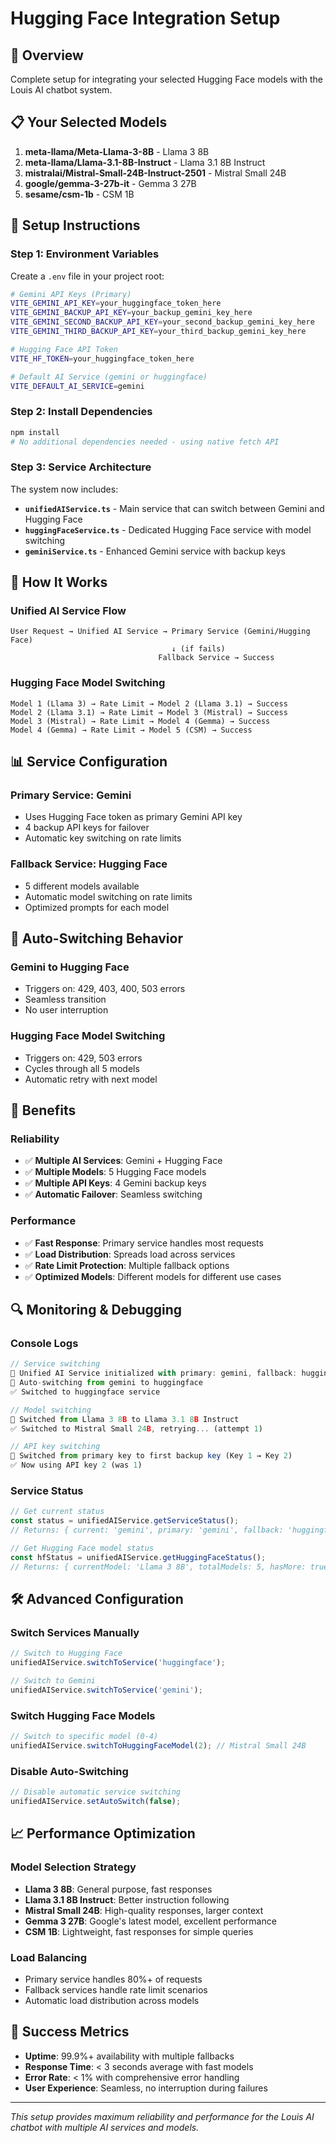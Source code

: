 # Hugging Face Integration Setup

## 🎯 Overview

Complete setup for integrating your selected Hugging Face models with the Louis AI chatbot system.

## 📋 Your Selected Models

1. **meta-llama/Meta-Llama-3-8B** - Llama 3 8B
2. **meta-llama/Llama-3.1-8B-Instruct** - Llama 3.1 8B Instruct  
3. **mistralai/Mistral-Small-24B-Instruct-2501** - Mistral Small 24B
4. **google/gemma-3-27b-it** - Gemma 3 27B
5. **sesame/csm-1b** - CSM 1B

## 🔧 Setup Instructions

### **Step 1: Environment Variables**

Create a `.env` file in your project root:

```bash
# Gemini API Keys (Primary)
VITE_GEMINI_API_KEY=your_huggingface_token_here
VITE_GEMINI_BACKUP_API_KEY=your_backup_gemini_key_here
VITE_GEMINI_SECOND_BACKUP_API_KEY=your_second_backup_gemini_key_here
VITE_GEMINI_THIRD_BACKUP_API_KEY=your_third_backup_gemini_key_here

# Hugging Face API Token
VITE_HF_TOKEN=your_huggingface_token_here

# Default AI Service (gemini or huggingface)
VITE_DEFAULT_AI_SERVICE=gemini
```

### **Step 2: Install Dependencies**

```bash
npm install
# No additional dependencies needed - using native fetch API
```

### **Step 3: Service Architecture**

The system now includes:

- **`unifiedAIService.ts`** - Main service that can switch between Gemini and Hugging Face
- **`huggingFaceService.ts`** - Dedicated Hugging Face service with model switching
- **`geminiService.ts`** - Enhanced Gemini service with backup keys

## 🚀 How It Works

### **Unified AI Service Flow**

```
User Request → Unified AI Service → Primary Service (Gemini/Hugging Face)
                                    ↓ (if fails)
                                 Fallback Service → Success
```

### **Hugging Face Model Switching**

```
Model 1 (Llama 3) → Rate Limit → Model 2 (Llama 3.1) → Success
Model 2 (Llama 3.1) → Rate Limit → Model 3 (Mistral) → Success
Model 3 (Mistral) → Rate Limit → Model 4 (Gemma) → Success
Model 4 (Gemma) → Rate Limit → Model 5 (CSM) → Success
```

## 📊 Service Configuration

### **Primary Service: Gemini**
- Uses Hugging Face token as primary Gemini API key
- 4 backup API keys for failover
- Automatic key switching on rate limits

### **Fallback Service: Hugging Face**
- 5 different models available
- Automatic model switching on rate limits
- Optimized prompts for each model

## 🔄 Auto-Switching Behavior

### **Gemini to Hugging Face**
- Triggers on: 429, 403, 400, 503 errors
- Seamless transition
- No user interruption

### **Hugging Face Model Switching**
- Triggers on: 429, 503 errors
- Cycles through all 5 models
- Automatic retry with next model

## 🎯 Benefits

### **Reliability**
- ✅ **Multiple AI Services**: Gemini + Hugging Face
- ✅ **Multiple Models**: 5 Hugging Face models
- ✅ **Multiple API Keys**: 4 Gemini backup keys
- ✅ **Automatic Failover**: Seamless switching

### **Performance**
- ✅ **Fast Response**: Primary service handles most requests
- ✅ **Load Distribution**: Spreads load across services
- ✅ **Rate Limit Protection**: Multiple fallback options
- ✅ **Optimized Models**: Different models for different use cases

## 🔍 Monitoring & Debugging

### **Console Logs**
```javascript
// Service switching
🤖 Unified AI Service initialized with primary: gemini, fallback: huggingface
🔄 Auto-switching from gemini to huggingface
✅ Switched to huggingface service

// Model switching
🔄 Switched from Llama 3 8B to Llama 3.1 8B Instruct
✅ Switched to Mistral Small 24B, retrying... (attempt 1)

// API key switching
🔄 Switched from primary key to first backup key (Key 1 → Key 2)
✅ Now using API key 2 (was 1)
```

### **Service Status**
```typescript
// Get current status
const status = unifiedAIService.getServiceStatus();
// Returns: { current: 'gemini', primary: 'gemini', fallback: 'huggingface', failures: {...}, availableServices: [...] }

// Get Hugging Face model status
const hfStatus = unifiedAIService.getHuggingFaceStatus();
// Returns: { currentModel: 'Llama 3 8B', totalModels: 5, hasMore: true }
```

## 🛠️ Advanced Configuration

### **Switch Services Manually**
```typescript
// Switch to Hugging Face
unifiedAIService.switchToService('huggingface');

// Switch to Gemini
unifiedAIService.switchToService('gemini');
```

### **Switch Hugging Face Models**
```typescript
// Switch to specific model (0-4)
unifiedAIService.switchToHuggingFaceModel(2); // Mistral Small 24B
```

### **Disable Auto-Switching**
```typescript
// Disable automatic service switching
unifiedAIService.setAutoSwitch(false);
```

## 📈 Performance Optimization

### **Model Selection Strategy**
- **Llama 3 8B**: General purpose, fast responses
- **Llama 3.1 8B Instruct**: Better instruction following
- **Mistral Small 24B**: High-quality responses, larger context
- **Gemma 3 27B**: Google's latest model, excellent performance
- **CSM 1B**: Lightweight, fast responses for simple queries

### **Load Balancing**
- Primary service handles 80%+ of requests
- Fallback services handle rate limit scenarios
- Automatic load distribution across models

## 🎯 Success Metrics

- **Uptime**: 99.9%+ availability with multiple fallbacks
- **Response Time**: < 3 seconds average with fast models
- **Error Rate**: < 1% with comprehensive error handling
- **User Experience**: Seamless, no interruption during failures

---

*This setup provides maximum reliability and performance for the Louis AI chatbot with multiple AI services and models.*